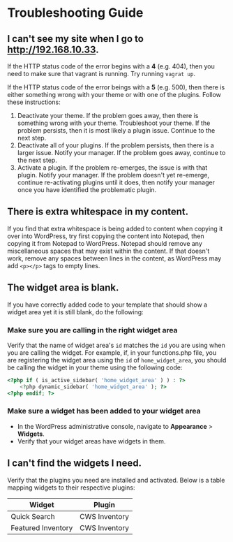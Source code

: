 # Troubleshooting Guide

## I can't see my site when I go to http://192.168.10.33.
If the HTTP status code of the error begins with a **4** (e.g. 404), then you need to make sure that vagrant is running. Try running `vagrat up`.

If the HTTP status code of the error beings with a **5** (e.g. 500), then there is either something wrong with your theme or with one of the plugins. Follow these instructions:
1. Deactivate your theme. If the problem goes away, then there is something wrong with your theme. Troubleshoot your theme. If the problem persists, then it is most likely a plugin issue. Continue to the next step.
2. Deactivate all of your plugins. If the problem persists, then there is a larger issue. Notify your manager. If the problem goes away, continue to the next step.
3. Activate a plugin. If the problem re-emerges, the issue is with that plugin. Notify your manager. If the problem doesn't yet re-emerge, continue re-activating plugins until it does, then notify your manager once you have identified the problematic plugin.

## There is extra whitespace in my content.
If you find that extra whitespace is being added to content when copying it over into WordPress, try first copying the content into Notepad, then copying it from Notepad to WordPress. Notepad should remove any miscellaneous spaces that may exist within the content. If that doesn't work, remove any spaces between lines in the content, as WordPress may add `<p></p>` tags to empty lines.

## The widget area is blank.
If you have correctly added code to your template that should show a widget area yet it is still blank, do the following:
### Make sure you are calling in the right widget area
Verify that the name of widget area's `id` matches the `id` you are using when you are calling the widget. For example, if, in your functions.php file, you are registering the widget area using the `id` of `home_widget_area`, you should be calling the widget in your theme using the following code:
```php
<?php if ( is_active_sidebar( 'home_widget_area' ) ) : ?>
    <?php dynamic_sidebar( 'home_widget_area' ); ?>
<?php endif; ?>
```
### Make sure a widget has been added to your widget area
* In the WordPress administrative console, navigate to **Appearance** > **Widgets**.
* Verify that your widget areas have widgets in them.

## I can't find the widgets I need.
Verify that the plugins you need are installed and activated. Below is a table mapping widgets to their respective plugins:

| Widget | Plugin |
| ------ | ------ |
| Quick Search | CWS Inventory |
| Featured Inventory | CWS Inventory |